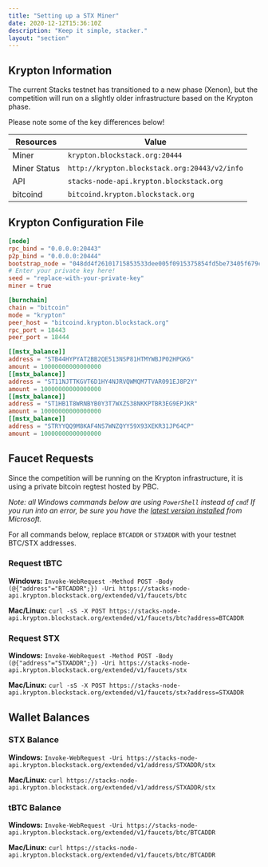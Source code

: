 ```yaml
---
title: "Setting up a STX Miner"
date: 2020-12-12T15:36:10Z
description: "Keep it simple, stacker."
layout: "section"
---
```


## Krypton Information

The current Stacks testnet has transitioned to a new phase (Xenon), but the competition will run on a slightly older infrastructure based on the Krypton phase.

Please note some of the key differences below!

| Resources | Value |
| --- | --- |
| Miner | `krypton.blockstack.org:20444` | 
| Miner Status | `http://krypton.blockstack.org:20443/v2/info` | 
| API   | `stacks-node-api.krypton.blockstack.org` |
| bitcoind | `bitcoind.krypton.blockstack.org` |

## Krypton Configuration File

```toml
[node]
rpc_bind = "0.0.0.0:20443"
p2p_bind = "0.0.0.0:20444"
bootstrap_node = "048dd4f26101715853533dee005f0915375854fd5be73405f679c1917a5d4d16aaaf3c4c0d7a9c132a36b8c5fe1287f07dad8c910174d789eb24bdfb5ae26f5f27@krypton.blockstack.org:20444"
# Enter your private key here!
seed = "replace-with-your-private-key"
miner = true

[burnchain]
chain = "bitcoin"
mode = "krypton"
peer_host = "bitcoind.krypton.blockstack.org"
rpc_port = 18443
peer_port = 18444

[[mstx_balance]]
address = "STB44HYPYAT2BB2QE513NSP81HTMYWBJP02HPGK6"
amount = 10000000000000000
[[mstx_balance]]
address = "ST11NJTTKGVT6D1HY4NJRVQWMQM7TVAR091EJ8P2Y"
amount = 10000000000000000
[[mstx_balance]]
address = "ST1HB1T8WRNBYB0Y3T7WXZS38NKKPTBR3EG9EPJKR"
amount = 10000000000000000
[[mstx_balance]]
address = "STRYYQQ9M8KAF4NS7WNZQYY59X93XEKR31JP64CP"
amount = 10000000000000000
```

## Faucet Requests

Since the competition will be running on the Krypton infrastructure, it is using a private bitcoin regtest hosted by PBC.

*Note: all Windows commands below are using `PowerShell` instead of `cmd`! If you run into an error, be sure you have the [latest version installed](https://github.com/PowerShell/PowerShell/releases/tag/v7.1.0) from Microsoft.*

For all commands below, replace `BTCADDR` or `STXADDR` with your testnet BTC/STX addresses.

### Request tBTC

**Windows:**
`Invoke-WebRequest -Method POST -Body (@{"address"="BTCADDR";}) -Uri https://stacks-node-api.krypton.blockstack.org/extended/v1/faucets/btc`

**Mac/Linux:**
`curl -sS -X POST https://stacks-node-api.krypton.blockstack.org/extended/v1/faucets/btc?address=BTCADDR`

### Request STX

**Windows:**
`Invoke-WebRequest -Method POST -Body (@{"address"="STXADDR";}) -Uri https://stacks-node-api.krypton.blockstack.org/extended/v1/faucets/stx`

**Mac/Linux:**
`curl -sS -X POST https://stacks-node-api.krypton.blockstack.org/extended/v1/faucets/stx?address=STXADDR`

## Wallet Balances

### STX Balance

**Windows:** `Invoke-WebRequest -Uri https://stacks-node-api.krypton.blockstack.org/extended/v1/address/STXADDR/stx`

**Mac/Linux:** `curl https://stacks-node-api.krypton.blockstack.org/extended/v1/address/STXADDR/stx`

### tBTC Balance

**Windows:** `Invoke-WebRequest -Uri https://stacks-node-api.krypton.blockstack.org/extended/v1/faucets/btc/BTCADDR`

**Mac/Linux:** `curl https://stacks-node-api.krypton.blockstack.org/extended/v1/faucets/btc/BTCADDR`
